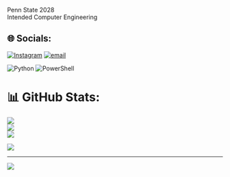 Penn State 2028 <br>Intended Computer Engineering<br>


## 🌐 Socials:
[![Instagram](https://img.shields.io/badge/Instagram-%23E4405F.svg?logo=Instagram&logoColor=white)](https://instagram.com/raghavanbn) [![email](https://img.shields.io/badge/Email-D14836?logo=gmail&logoColor=white)](mailto:raghavanbnarayanan@gmail.com) 

![Python](https://img.shields.io/badge/python-3670A0?style=for-the-badge&logo=python&logoColor=ffdd54) ![PowerShell](https://img.shields.io/badge/PowerShell-%235391FE.svg?style=for-the-badge&logo=powershell&logoColor=white)
# 📊 GitHub Stats:
![](https://github-readme-stats.vercel.app/api?username=raghavangit&theme=dark&hide_border=false&include_all_commits=false&count_private=false)<br/>
![](https://github-readme-streak-stats.herokuapp.com/?user=raghavangit&theme=dark&hide_border=false)<br/>
![](https://github-readme-stats.vercel.app/api/top-langs/?username=raghavangit&theme=dark&hide_border=false&include_all_commits=false&count_private=false&layout=compact)

![](https://quotes-github-readme.vercel.app/api?type=horizontal&theme=radical)

---
[![](https://visitcount.itsvg.in/api?id=raghavangit&icon=0&color=0)](https://visitcount.itsvg.in)

<!-- Proudly created with GPRM ( https://gprm.itsvg.in ) -->
